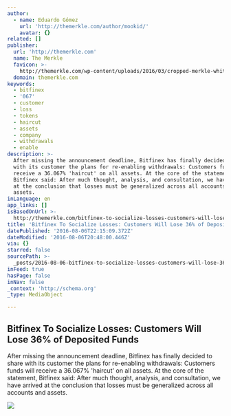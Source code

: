 ```yaml
---
author:
  - name: Eduardo Gómez
    url: 'http://themerkle.com/author/mookid/'
    avatar: {}
related: []
publisher:
  url: 'http://themerkle.com'
  name: The Merkle
  favicon: >-
    http://themerkle.com/wp-content/uploads/2016/03/cropped-merkle-white-1-192x192.png
  domain: themerkle.com
keywords:
  - bitfinex
  - '067'
  - customer
  - loss
  - tokens
  - haircut
  - assets
  - company
  - withdrawals
  - enable
description: >-
  After missing the announcement deadline, Bitfinex has finally decided to share
  with its customer the plans for re-enabling withdrawals: Customers funds will
  receive a 36.067% 'haircut' on all assets. At the core of the statement,
  Bitfinex said: After much thought, analysis, and consultation, we have arrived
  at the conclusion that losses must be generalized across all accounts and
  assets.
inLanguage: en
app_links: []
isBasedOnUrl: >-
  http://themerkle.com/bitfinex-to-socialize-losses-customers-will-lose-36-of-deposited-funds/
title: 'Bitfinex To Socialize Losses: Customers Will Lose 36% of Deposited Funds'
datePublished: '2016-08-06T22:15:09.372Z'
dateModified: '2016-08-06T20:48:00.446Z'
via: {}
starred: false
sourcePath: >-
  _posts/2016-08-06-bitfinex-to-socialize-losses-customers-will-lose-36-of-dep.md
inFeed: true
hasPage: false
inNav: false
_context: 'http://schema.org'
_type: MediaObject

---
```

<article style=""><h1>Bitfinex To Socialize Losses: Customers Will Lose 36% of Deposited Funds</h1><p>After missing the announcement deadline, Bitfinex has finally decided to share with its customer the plans for re-enabling withdrawals: Customers funds will receive a 36.067% 'haircut' on all assets. At the core of the statement, Bitfinex said: After much thought, analysis, and consultation, we have arrived at the conclusion that losses must be generalized across all accounts and assets.</p><img src="http://themerkle.com/wp-content/uploads/2016/04/bitfinex-logo-large.png" /></article>